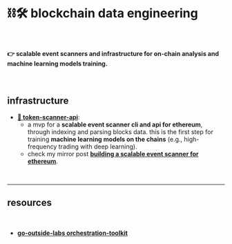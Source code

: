# ⛓🛠 blockchain data engineering

<br>

#### 👉 scalable event scanners and infrastructure for on-chain analysis and machine learning models training.


<br>

## infrastructure


* **[💎 token-scanner-api](token-scanner-api)**:
    -  a mvp for a **scalable event scanner cli and api for ethereum**, through indexing and parsing blocks data. this is the first step for training **machine learning models on the chains** (e.g., high-frequency trading with deep learning).
    - check my mirror post **[building a scalable event scanner for ethereum](https://mirror.xyz/steinkirch.eth/vSF18xcLyfXLIWwxjreRa3I_XskwgnjSc6pScegNJWI)**.


<br>

---

## resources

<br>

* **[go-outside-labs orchestration-toolkit](https://github.com/go-outside-labs/orchestration-toolkit)**
